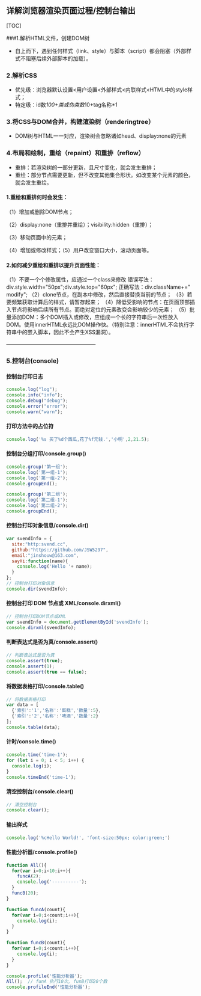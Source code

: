 ## 详解浏览器渲染页面过程/控制台输出

[TOC]

###1.解析HTML文件，创建DOM树

- 自上而下，遇到任何样式（link、style）与脚本（script）都会阻塞（外部样式不阻塞后续外部脚本的加载）。

### 2.解析CSS

- 优先级：浏览器默认设置<用户设置<外部样式<内联样式<HTML中的style样式；
- 特定级：id数*100+类或伪类数*10+tag名称*1

### 3.将CSS与DOM合并，构建渲染树（renderingtree）

- DOM树与HTML一一对应，渲染树会忽略诸如head、display:none的元素

### 4.布局和绘制，重绘（repaint）和重排（reflow）

- 重排：若渲染树的一部分更新，且尺寸变化，就会发生重排；
- 重绘：部分节点需要更新，但不改变其他集合形状。如改变某个元素的颜色，就会发生重绘。

#### 1.重绘和重排何时会发生：

（1）增加或删除DOM节点；

（2）display:none（重排并重绘）；visibility:hidden（重排）；

（3）移动页面中的元素；

（4）增加或修改样式；（5）用户改变窗口大小，滚动页面等。

#### 2.如何减少重绘和重排以提升页面性能：

（1）不要一个个修改属性，应通过一个class来修改
错误写法：div.style.width="50px";div.style.top="60px";
正确写法：div.className+=" modify";
（2）clone节点，在副本中修改，然后直接替换当前的节点；
（3）若要频繁获取计算后的样式，请暂存起来；
（4）降低受影响的节点：在页面顶部插入节点将影响后续所有节点。而绝对定位的元素改变会影响较少的元素；
（5）批量添加DOM：多个DOM插入或修改，应组成一个长的字符串后一次性放入DOM。使用innerHTML永远比DOM操作快。（特别注意：innerHTML不会执行字符串中的嵌入脚本，因此不会产生XSS漏洞）。

 



—————————————————

### 5.控制台(console)

#### 控制台打印日志

```javascript
console.log("log");
console.info("info");
console.debug("debug");
console.error("error");
console.warn("warn");
```

#### 打印方法中的占位符

```javascript
console.log('%s 买了%d个西瓜,花了%f元钱.','小明',2,21.5);
```

#### 控制台分组打印/console.group()

```javascript
console.group('第一组');
console.log('第一组-1');
console.log('第一组-2');
console.groupEnd();

console.group('第二组');
console.log('第二组-1');
console.log('第二组-2');
console.groupEnd();
```

#### 控制台打印对象信息/console.dir()

```javascript
var svendInfo = {
  site:"http:svend.cc",
  github:"https://github.com/JSW5297",
  email:"jinshouw@163.com",
  sayHi:function(name){
    console.log('Hello '+ name);
  }
};
// 控制台打印对象信息
console.dir(svendInfo);
```

#### 控制台打印 DOM 节点或 XML/console.dirxml()

```javascript
// 控制台打印DOM节点或XML
var svendInfo = document.getElementById('svendInfo');
console.dirxml(svendInfo);
```

#### 判断表达式是否为真/console.assert()

```javascript
// 判断表达式是否为真
console.assert(true);
console.assert(1);
console.assert(true == false);
```

#### 将数据表格打印/console.table()

```javascript
// 将数据表格打印
var data = [
  {'索引':'1','名称':'蛋糕','数量':5},
  {'索引':'2','名称':'啤酒','数量':2}
];
console.table(data);
```

#### 计时/console.time()

```javascript
console.time('time-1');
for (let i = 0; i < 5; i++) {
  console.log(i);
}
console.timeEnd('time-1');
```

#### 清空控制台/console.clear()

```javascript
// 清空控制台
console.clear();
```

#### 输出样式

```javascript
console.log('%cHello World!', 'font-size:50px; color:green;')
```

#### 性能分析器/console.profile()

```javascript
function All(){
  for(var i=0;i<10;i++){
    funcA(2);
    console.log('----------');
  }
  funcB(20);
}

function funcA(count){
  for(var i=0;i<count;i++){
    console.log(i);
  }
}

function funcB(count){
  for(var i=0;i<count;i++){
    console.log(i);
  }
}

console.profile('性能分析器');
All();  // funA 执行10次, funB打印20个数
console.profileEnd('性能分析器');
```



